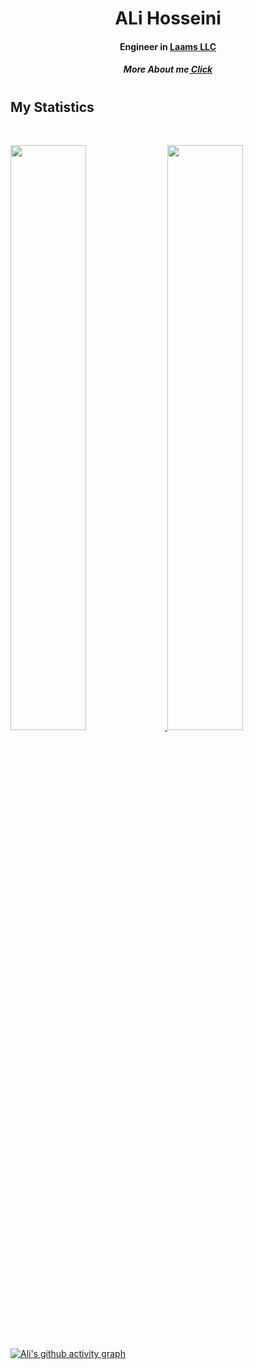 
<h1 align='center'>ALi Hosseini <h4 align='center'>Engineer in <a href="https://laams.io">Laams LLC</a>  <h5 align='center'>More About me<a href="https://real-ali.github.io"> Click</a></h3></h5><h1>

 

## My Statistics

<br/>
<p align="left">
  <a href="https://github.com/real-ali/">
  <img width="49%" src="https://github-readme-stats.vercel.app/api?username=real-ali&show_icons=true&theme=gruvbox&hide_border=true" />
    <img width="49%" src="https://github-readme-streak-stats.herokuapp.com/?user=real-ali&theme=gruvbox&hide_border=true" />
  </a>
</p>

[![Ali's github activity graph](https://github-readme-activity-graph.cyclic.app/graph?username=real-ali&theme=github-compact&area=true)](https://github.com/real-ali)
